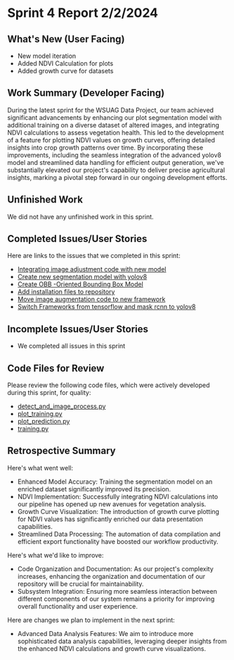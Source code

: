# Sprint 4 Report 2/2/2024

## What's New (User Facing)
 * New model iteration
 * Added NDVI Calculation for plots
 * Added growth curve for datasets


## Work Summary (Developer Facing)
During the latest sprint for the WSUAG Data Project, our team achieved significant advancements by enhancing our plot segmentation model with additional training on a diverse dataset of altered images, and integrating NDVI calculations to assess vegetation health. This led to the development of a feature for plotting NDVI values on growth curves, offering detailed insights into crop growth patterns over time. By incorporating these improvements, including the seamless integration of the advanced yolov8 model and streamlined data handling for efficient output generation, we've substantially elevated our project's capability to deliver precise agricultural insights, marking a pivotal step forward in our ongoing development efforts.

## Unfinished Work
We did not have any unfinished work in this sprint.



## Completed Issues/User Stories
Here are links to the issues that we completed in this sprint:
* [Integrating image adjustment code with new model](https://github.com/WSUCptSCapstone-F23-S24/wsuag-arduinoapp/issues/41)
* [Create new segmentation model with yolov8](https://github.com/WSUCptSCapstone-F23-S24/wsuag-arduinoapp/issues/40)
* [Create OBB -Oriented Bounding Box Model](https://github.com/WSUCptSCapstone-F23-S24/wsuag-arduinoapp/issues/39)
* [Add installation files to repository](https://github.com/WSUCptSCapstone-F23-S24/wsuag-arduinoapp/issues/38)
* [Move image augmentation code to new framework](https://github.com/WSUCptSCapstone-F23-S24/wsuag-arduinoapp/issues/37)
* [Switch Frameworks from tensorflow and mask rcnn to yolov8](https://github.com/WSUCptSCapstone-F23-S24/wsuag-arduinoapp/issues/36)

 ## Incomplete Issues/User Stories
* We completed all issues in this sprint


## Code Files for Review
Please review the following code files, which were actively developed during this sprint, for quality:
   * [detect_and_image_process.py](https://github.com/WSUCptSCapstone-F23-S24/wsuag-arduinoapp/blob/main/src/tf2.0/models/research/object_detection/detect_and_image_process.py)
   * [plot_training.py](https://github.com/WSUCptSCapstone-F23-S24/wsuag-arduinoapp/blob/main/src/mrcnn_segmenting/kangaroo-transfer-learning/plot_training.py)
   * [plot_prediction.py](https://github.com/WSUCptSCapstone-F23-S24/wsuag-arduinoapp/blob/main/src/mrcnn_segmenting/kangaroo-transfer-learning/plot_prediction.py)
   * [training.py](https://github.com/WSUCptSCapstone-F23-S24/wsuag-arduinoapp/blob/main/src/mrcnn_segmenting/kangaroo-transfer-learning/training.py)

 

## Retrospective Summary
Here's what went well:
   * Enhanced Model Accuracy: Training the segmentation model on an enriched dataset significantly improved its precision.
   * NDVI Implementation: Successfully integrating NDVI calculations into our pipeline has opened up new avenues for vegetation analysis.
   * Growth Curve Visualization: The introduction of growth curve plotting for NDVI values has significantly enriched our data presentation capabilities.
   * Streamlined Data Processing: The automation of data compilation and efficient export functionality have boosted our workflow productivity.
 
Here's what we'd like to improve:
   * Code Organization and Documentation: As our project's complexity increases, enhancing the organization and documentation of our repository will be crucial for maintainability.
   * Subsystem Integration: Ensuring more seamless interaction between different components of our system remains a priority for improving overall functionality and user experience.
  
Here are changes we plan to implement in the next sprint:
   * Advanced Data Analysis Features: We aim to introduce more sophisticated data analysis capabilities, leveraging deeper insights from the enhanced NDVI calculations and growth curve visualizations.

